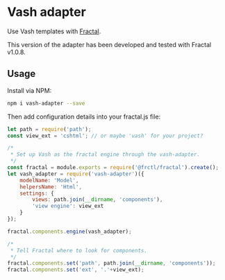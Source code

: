 # Vash adapter

Use Vash templates with [Fractal](http://frctl.github.io).

This version of the adapter has been developed and tested with Fractal v1.0.8.

## Usage

Install via NPM:

```bash
npm i vash-adapter --save
```

Then add configuration details into your fractal.js file:

```js
let path = require('path');
const view_ext = 'cshtml'; // or maybe 'vash' for your project?

/*
 * Set up Vash as the fractal engine through the vash-adapter.
 */
const fractal = module.exports = require('@frctl/fractal').create();
let vash_adapter = require('vash-adapter')({
    modelName: 'Model',
    helpersName: 'Html',
    settings: {
    	views: path.join(__dirname, 'components'),
    	'view engine': view_ext
    }
});

fractal.components.engine(vash_adapter);

/*
 * Tell Fractal where to look for components.
 */
fractal.components.set('path', path.join(__dirname, 'components'));
fractal.components.set('ext', '.'+view_ext);
```
